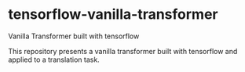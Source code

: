 # tensorflow-vanilla-transformer
Vanilla Transformer built with tensorflow

This repository presents a vanilla transformer built with tensorflow and applied to a translation task.
